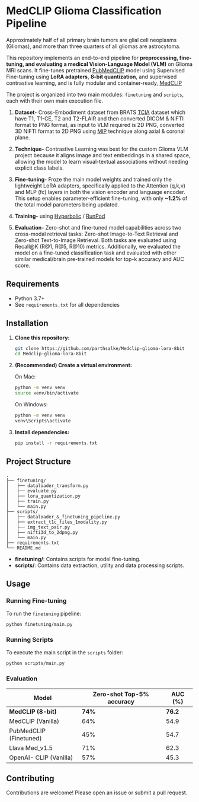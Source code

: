 # MedCLIP Glioma Classification Pipeline

Approximately half of all primary brain tumors are glial cell neoplasms (Gliomas), and more than three quarters of all gliomas are astrocytoma.

This repository implements an end-to-end pipeline for **preprocessing, fine-tuning, and evaluating a medical Vision-Language Model (VLM)** on Glioma MRI scans. It fine-tunes pretrained [PubMedCLIP](https://huggingface.co/flaviagiammarino/pubmed-clip-vit-base-patch32) model using Supervised Fine-tuning using **LoRA adapters**, **8-bit quantization**, and supervised contrastive learning, and is fully modular and container-ready, [MedCLIP](https://huggingface.co/parthsalke/medclip-glioma-lora-8bit)

The project is organized into two main modules: `finetuning` and `scripts`, each with their own main execution file.

1.	**Dataset**- Cross-Embodiment dataset from BRATS [TCIA](https://www.cancerimagingarchive.net/) dataset which have T1, T1-CE, T2 and T2-FLAIR and then converted DICOM & NIFTI format to PNG format, as input to VLM required is 2D PNG, converted 3D NIFTI format to 2D PNG using [MIP](https://en.wikipedia.org/wiki/Maximum_intensity_projection#:~:text=In%20scientific%20visualization%2C%20a%20maximum,to%20the%20plane%20of%20projection.) technique along axial & coronal plane.

2.	**Technique-** Contrastive Learning was best for the custom Glioma VLM project because it aligns image and text embeddings in a shared space, allowing the model to learn visual-textual associations without needing explicit class labels.
3.	**Fine-tuning**- Froze the main model weights and trained only the lightweight LoRA adapters, specifically applied to the Attention (q,k,v) and MLP (fc) layers in both the vision encoder and language encoder. This setup enables parameter-efficient fine-tuning, with only **~1.2%** of the total model parameters being updated.
4.	**Training-** using [Hyperbolic](https://app.hyperbolic.xyz/) / [RunPod](https://www.runpod.io/)
5.	**Evaluation-** Zero-shot and fine-tuned model capabilities across two cross-modal retrieval tasks: Zero-shot Image-to-Text Retrieval and Zero-shot Text-to-Image Retrieval.
   Both tasks are evaluated using Recall@K (R@1, R@5, R@10) metrics. Additionally, we evaluated the model on a fine-tuned classification task and evaluated with other similar medical/brain pre-trained models for top-k accuracy and AUC score.


## Requirements

- Python 3.7+
- See `requirements.txt` for all dependencies

## Installation

1. **Clone this repository:**
   ```bash
   git clone https://github.com/parthsalke/Medclip-glioma-lora-8bit
   cd Medclip-glioma-lora-8bit
   ```

2. **(Recommended) Create a virtual environment:**
   
   On Mac:
   ```bash
   python -m venv venv
   source venv/bin/activate 
   ```
   On Windows: 
   ```bash
   python -m venv venv
   venv\Scripts\activate
   ```

4. **Install dependencies:**
   ```bash
   pip install -r requirements.txt
   ```

## Project Structure

```
.
├── finetuning/
│   ├── dataloader_transform.py
│   ├── evaluate.py
│   ├── lora_quantization.py
│   ├── train.py
│   └── main.py
├── scripts/
│   ├── dataloader_&_finetuning_pipeline.py
│   ├── extract_t1c_files_1modality.py
│   ├── img_text_pair.py
│   ├── nifti3d_to_2dpng.py
│   └── main.py
├── requirements.txt
└── README.md
```

- **finetuning/**: Contains scripts for model fine-tuning.
- **scripts/**: Contains data extraction, utility and data processing scripts.

## Usage

### Running Fine-tuning

To run the `finetuning` pipeline:
```bash
python finetuning/main.py
```

### Running Scripts

To execute the main script in the `scripts` folder:
```bash
python scripts/main.py
```

### Evaluation
| Model                           | Zero-shot Top-5% accuracy           | AUC (%) |
|--------------------------------|--------------------------------------|---------|
| **MedCLIP (8-bit)**            | **74%**                              |**76.2** |
| MedCLIP (Vanilla)              | 64%                                  | 54.9    |
| PubMedCLIP (Finetuned)         | 45%                                  | 54.7    |
| Llava Med_v1.5                 | 71%                                  | 62.3    |
| OpenAI- CLIP (Vanilla)         | 57%                                  | 45.3    |


## Contributing

Contributions are welcome! Please open an issue or submit a pull request.

